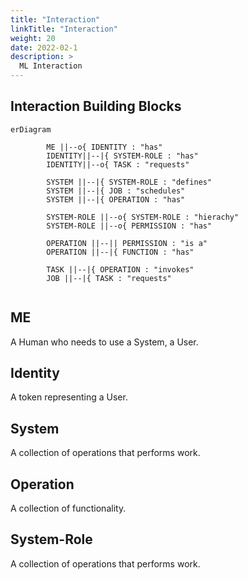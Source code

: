 ```yaml
---
title: "Interaction"
linkTitle: "Interaction"
weight: 20
date: 2022-02-1
description: >
  ML Interaction
---
```


## Interaction Building Blocks

```mermaid
erDiagram

        ME ||--o{ IDENTITY : "has"
        IDENTITY||--|{ SYSTEM-ROLE : "has"
        IDENTITY||--o{ TASK : "requests"
        
        SYSTEM ||--|{ SYSTEM-ROLE : "defines"
        SYSTEM ||--|{ JOB : "schedules"
        SYSTEM ||--|{ OPERATION : "has"
                
        SYSTEM-ROLE ||--o{ SYSTEM-ROLE : "hierachy"
        SYSTEM-ROLE ||--o{ PERMISSION : "has"

        OPERATION ||--|| PERMISSION : "is a"
        OPERATION ||--|{ FUNCTION : "has"

        TASK ||--|{ OPERATION : "invokes"
        JOB ||--|{ TASK : "requests"
        

```

## ME

A Human who needs to use a System, a User.

## Identity

A token representing a User.

## System

A collection of operations that performs work.

## Operation

A collection of functionality.

## System-Role

A collection of operations that performs work.
